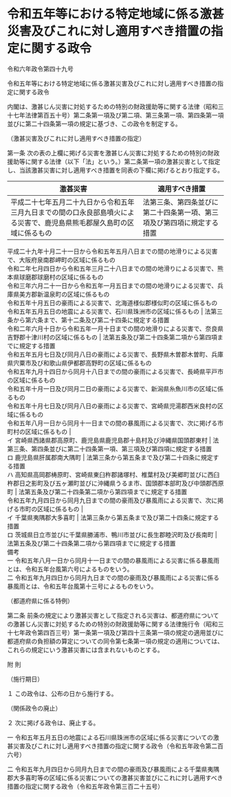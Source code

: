 # 令和五年等における特定地域に係る激甚災害及びこれに対し適用すべき措置の指定に関する政令

令和六年政令第四十九号

令和五年等における特定地域に係る激甚災害及びこれに対し適用すべき措置の指定に関する政令

内閣は、激甚じん災害に対処するための特別の財政援助等に関する法律（昭和三十七年法律第百五十号）第二条第一項及び第二項、第三条第一項、第四条第一項並びに第二十四条第一項の規定に基づき、この政令を制定する。

（激甚災害及びこれに対し適用すべき措置の指定）

第一条 次の表の上欄に掲げる災害を激甚じん災害に対処するための特別の財政援助等に関する法律（以下「法」という。）第二条第一項の激甚災害として指定し、当該激甚災害に対し適用すべき措置を同表の下欄に掲げるとおり指定する。

激甚災害 | 適用すべき措置  
---|---  
平成二十七年五月二十九日から令和五年三月九日までの間の口永良部島噴火による災害で、鹿児島県熊毛郡屋久島町の区域に係るもの | 法第三条、第四条並びに第二十四条第一項、第三項及び第四項に規定する措置  
平成二十九年十月二十一日から令和五年五月八日までの間の地滑りによる災害で、大阪府泉南郡岬町の区域に係るもの  
令和二年七月四日から令和五年三月二十八日までの間の地滑りによる災害で、熊本県球磨郡球磨村の区域に係るもの  
令和三年六月二十一日から令和五年一月五日までの間の地滑りによる災害で、兵庫県美方郡新温泉町の区域に係るもの  
令和五年十月五日の豪雨による災害で、北海道様似郡様似町の区域に係るもの  
令和五年五月五日の地震による災害で、石川県珠洲市の区域に係るもの | 法第三条から第六条まで、第十二条及び第二十四条に規定する措置  
令和二年六月十日から令和五年一月十日までの間の地滑りによる災害で、奈良県吉野郡十津川村の区域に係るもの | 法第五条及び第二十四条第二項から第四項までに規定する措置  
令和五年五月七日及び同月八日の豪雨による災害で、長野県木曽郡木曽町、兵庫県宍粟市及び和歌山県伊都郡高野町の区域に係るもの  
令和五年九月十四日から同月十八日までの間の豪雨による災害で、長崎県平戸市の区域に係るもの  
令和五年十月一日及び同月二日の豪雨による災害で、新潟県糸魚川市の区域に係るもの  
令和五年十月七日及び同月八日の豪雨による災害で、宮崎県児湯郡西米良村の区域に係るもの  
令和五年八月一日から同月十一日までの間の暴風雨による災害で、次に掲げる市町村の区域に係るもの |   
イ 宮崎県西諸県郡高原町、鹿児島県鹿児島郡十島村及び沖縄県国頭郡東村 | 法第三条、第四条並びに第二十四条第一項、第三項及び第四項に規定する措置  
ロ 鹿児島県肝属郡南大隅町 | 法第三条から第五条まで及び第二十四条に規定する措置  
ハ 高知県高岡郡梼原町、宮崎県東臼杵郡諸塚村、椎葉村及び美郷町並びに西臼杵郡日之影町及び五ヶ瀬町並びに沖縄県うるま市、国頭郡本部町及び中頭郡西原町 | 法第五条及び第二十四条第二項から第四項までに規定する措置  
令和五年九月四日から同月九日までの間の豪雨及び暴風雨による災害で、次に掲げる市町の区域に係るもの |   
イ 千葉県夷隅郡大多喜町 | 法第三条から第五条まで及び第二十四条に規定する措置  
ロ 茨城県日立市並びに千葉県勝浦市、鴨川市並びに長生郡睦沢町及び長南町 | 法第五条及び第二十四条第二項から第四項までに規定する措置  
備考  
一 令和五年八月一日から同月十一日までの間の暴風雨による災害に係る暴風雨とは、令和五年台風第六号によるものをいう。  
二 令和五年九月四日から同月九日までの間の豪雨及び暴風雨による災害に係る暴風雨とは、令和五年台風第十三号によるものをいう。  
  
（都道府県に係る特例）

第二条 前条の規定により激甚災害として指定される災害は、都道府県についての激甚じん災害に対処するための特別の財政援助等に関する法律施行令（昭和三十七年政令第四百三号）第一条第一項及び第四十三条第一項の規定の適用並びに都道府県の負担額の算定についての同令第七条第一項の規定の適用については、これらの規定にいう激甚災害には含まれないものとする。

附 則

（施行期日）

１ この政令は、公布の日から施行する。

（関係政令の廃止）

２ 次に掲げる政令は、廃止する。

一 令和五年五月五日の地震による石川県珠洲市の区域に係る災害についての激甚災害及びこれに対し適用すべき措置の指定に関する政令（令和五年政令第二百六号）

二 令和五年九月四日から同月九日までの間の豪雨及び暴風雨による千葉県夷隅郡大多喜町等の区域に係る災害についての激甚災害並びにこれに対し適用すべき措置の指定に関する政令（令和五年政令第三百二十五号）
